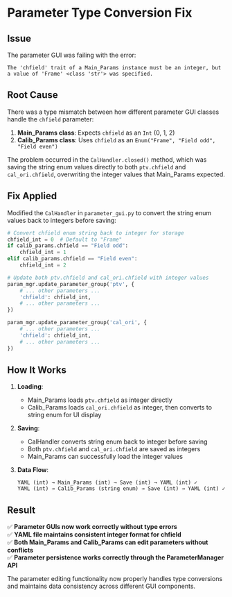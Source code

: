 # Parameter Type Conversion Fix

## Issue

The parameter GUI was failing with the error:
```
The 'chfield' trait of a Main_Params instance must be an integer, but a value of 'Frame' <class 'str'> was specified.
```

## Root Cause

There was a type mismatch between how different parameter GUI classes handle the `chfield` parameter:

1. **Main_Params class**: Expects `chfield` as an `Int` (0, 1, 2)
2. **Calib_Params class**: Uses `chfield` as an `Enum("Frame", "Field odd", "Field even")`

The problem occurred in the `CalHandler.closed()` method, which was saving the string enum values directly to both `ptv.chfield` and `cal_ori.chfield`, overwriting the integer values that Main_Params expected.

## Fix Applied

Modified the `CalHandler` in `parameter_gui.py` to convert the string enum values back to integers before saving:

```python
# Convert chfield enum string back to integer for storage
chfield_int = 0  # Default to "Frame"
if calib_params.chfield == "Field odd":
    chfield_int = 1
elif calib_params.chfield == "Field even":
    chfield_int = 2

# Update both ptv.chfield and cal_ori.chfield with integer values
param_mgr.update_parameter_group('ptv', {
    # ... other parameters ...
    'chfield': chfield_int,
    # ... other parameters ...
})

param_mgr.update_parameter_group('cal_ori', {
    # ... other parameters ...
    'chfield': chfield_int,
    # ... other parameters ...
})
```

## How It Works

1. **Loading**: 
   - Main_Params loads `ptv.chfield` as integer directly
   - Calib_Params loads `cal_ori.chfield` as integer, then converts to string enum for UI display

2. **Saving**:
   - CalHandler converts string enum back to integer before saving
   - Both `ptv.chfield` and `cal_ori.chfield` are saved as integers
   - Main_Params can successfully load the integer values

3. **Data Flow**:
   ```
   YAML (int) → Main_Params (int) → Save (int) → YAML (int) ✓
   YAML (int) → Calib_Params (string enum) → Save (int) → YAML (int) ✓
   ```

## Result

✅ **Parameter GUIs now work correctly without type errors**  
✅ **YAML file maintains consistent integer format for chfield**  
✅ **Both Main_Params and Calib_Params can edit parameters without conflicts**  
✅ **Parameter persistence works correctly through the ParameterManager API**

The parameter editing functionality now properly handles type conversions and maintains data consistency across different GUI components.
